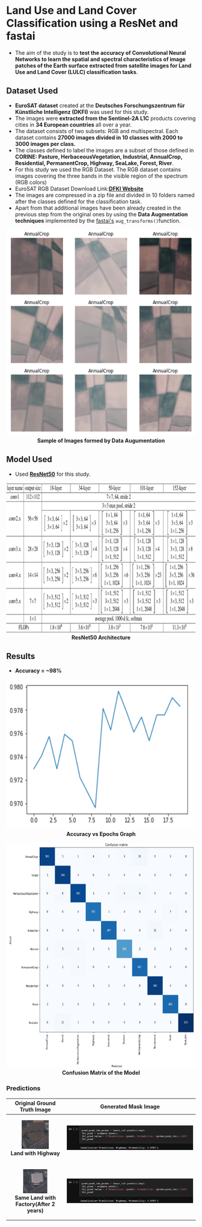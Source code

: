 # Land Use and Land Cover Classification using a ResNet and fastai
- The aim of the study is to **test the accuracy of Convolutional Neural Networks to learn the spatial and spectral characteristics of image patches of the Earth surface extracted from satellite images for Land Use and Land Cover (LULC) classification tasks**. 

## Dataset Used

- **EuroSAT dataset** created at the **Deutsches Forschungszentrum für Künstliche Intelligenz (DKFI)** was used for this study.
- The images were **extracted from the Sentinel-2A L1C** products covering cities in **34 European countries** all over a year. 
- The dataset consists of two subsets: RGB and multispectral. Each dataset contains **27000 images divided in 10 classes with 2000 to 3000 images per class.** 
- The classes defined to label the images are a subset of those defined in **CORINE: Pasture, HerbaceousVegetation, Industrial, AnnualCrop, Residential, PermanentCrop, Highway, SeaLake, Forest, River**.
- For this study we used the RGB Dataset. The RGB dataset contains images covering the three bands in the visible region of the spectrum (RGB colors)
- EuroSAT RGB Dataset Download Link:[**DFKI Website**](https://madm.dfki.de/downloads)
- The images are compressed in a zip file and divided in 10 folders named after the classes defined for the classification task.
- Apart from that additional images have been already created in the previous step from the original ones by using the **Data Augmentation techniques** implemented by the [fastai's](https://docs.fast.ai/vision.augment.html) ``aug_transforms()``function.

<p align="center">
<img src="https://github.com/AdiNarendra98/AI-for-Environment/blob/main/8.%20Land%20Use%20and%20Land%20Cover%20Classification%20using%20a%20ResNet/Images/data_augmentation.png " width="600" height="550"><br>
<b>Sample of Images formed by Data Augumentation</b><br>
</p>

## Model Used

- Used [**ResNet50**](https://arxiv.org/abs/1512.03385) for this study.
<p align="center">
<img src="https://github.com/AdiNarendra98/AI-for-Environment/blob/main/8.%20Land%20Use%20and%20Land%20Cover%20Classification%20using%20a%20ResNet/Images/Resnet%2050%20archi.png " width="700" height="400"><br>
<b>ResNet50 Architecture </b><br>
</p>

## Results
- **Accuracy = ~98%**
<p align="center">
<img src="https://github.com/AdiNarendra98/AI-for-Environment/blob/main/8.%20Land%20Use%20and%20Land%20Cover%20Classification%20using%20a%20ResNet/Images/Training%20vs%20Epochs%20Graph.png " width="650" height="400"><br>
<b>Accuracy vs Epochs Graph</b><br>
</p>

<p align="center">
<img src="https://github.com/AdiNarendra98/AI-for-Environment/blob/main/8.%20Land%20Use%20and%20Land%20Cover%20Classification%20using%20a%20ResNet/Images/confusion_matrix.png " width="600" height="600"><br>
<b>Confusion Matrix of the Model</b><br>
</p>

### Predictions

| **Original Ground Truth Image** | **Generated Mask Image** |
| ------------- | ------------- |
| <p align="center"><img src="https://github.com/AdiNarendra98/AI-for-Environment/blob/main/8.%20Land%20Use%20and%20Land%20Cover%20Classification%20using%20a%20ResNet/Images/Input%201.jpg "><br><b>Land with Highway </b><br> | ![real1](https://github.com/AdiNarendra98/AI-for-Environment/blob/main/8.%20Land%20Use%20and%20Land%20Cover%20Classification%20using%20a%20ResNet/Images/Output1.png)  |
| <p align="center"><img src="https://github.com/AdiNarendra98/AI-for-Environment/blob/main/8.%20Land%20Use%20and%20Land%20Cover%20Classification%20using%20a%20ResNet/Images/Input%202.jpg "><br><b>Same Land with Factory(After 2 years) </b><br> | ![real1](https://github.com/AdiNarendra98/AI-for-Environment/blob/main/8.%20Land%20Use%20and%20Land%20Cover%20Classification%20using%20a%20ResNet/Images/Output1.png)  |





